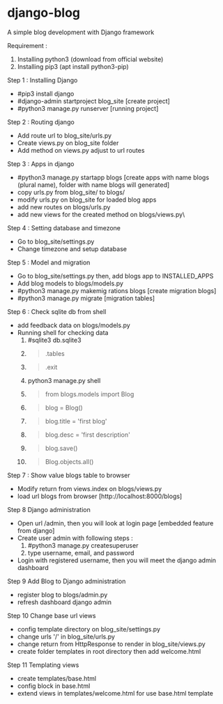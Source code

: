 # django-blog
A simple blog development with Django framework

Requirement :
1. Installing python3 (download from official website)
2. Installing pip3 (apt install python3-pip)

Step 1 :
Installing Django
- #pip3 install django
- #django-admin startproject blog_site [create project]
- #python3 manage.py runserver [running project]

Step 2 :
Routing django
- Add route url to blog_site/urls.py
- Create views.py on blog_site folder
- Add method on views.py adjust to url routes

Step 3 :
Apps in django
- #python3 manage.py startapp blogs [create apps with name blogs (plural name), folder with name blogs will generated]
- copy urls.py from blog_site/ to blogs/
- modify urls.py on blog_site for loaded blog apps
- add new routes on blogs/urls.py
- add new views for the created method on blogs/views.py\

Step 4 :
Setting database and timezone
- Go to blog_site/settings.py
- Change timezone and setup database

Step 5 :
Model and migration
- Go to blog_site/settings.py then, add blogs app to INSTALLED_APPS
- Add blog models to blogs/models.py
- #python3 manage.py makemig
rations blogs [create migration blogs]
- #python3 manage.py migrate [migration tables]

Step 6 :
Check sqlite db from shell
- add feedback data on blogs/models.py
- Running shell for checking data
  1. #sqlite3 db.sqlite3
  2. >.tables
  3. >.exit
  4. python3 manage.py shell
  5. >from blogs.models import Blog
  6. >blog = Blog()
  7. >blog.title = 'first blog'
  8. >blog.desc = 'first description'
  9. >blog.save()
  10. >Blog.objects.all()

Step 7 :
Show value blogs table to browser
- Modify return from views.index on blogs/views.py
- load url blogs from browser [http://localhost:8000/blogs]

Step 8
Django administration
- Open url /admin, then you will look at login page [embedded feature from django]
- Create user admin with following steps :
  1. #python3 manage.py createsuperuser
  2. type username, email, and password
- Login with registered username, then you will meet the django admin dashboard

Step 9
Add Blog to Django administration
- register blog to blogs/admin.py
- refresh dashboard django admin

Step 10
Change base url views
- config template directory on blog_site/settings.py
- change urls '/' in blog_site/urls.py
- change return from HttpResponse to render in blog_site/views.py
- create folder templates in root directory then add welcome.html

Step 11
Templating views
- create templates/base.html
- config block in base.html
- extend views in templates/welcome.html for use base.html template
